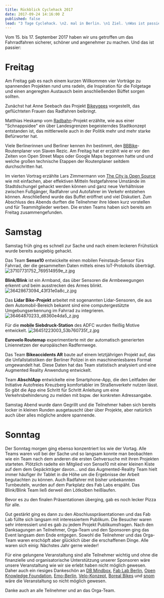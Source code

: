 ```yaml
---
title: Rückblick Cyclehack 2017
date: 2017-09-24 14:16:00 Z
published: false
lead: "3 Tage Cyclehack. \n2. mal in Berlin. \n1 Ziel. \nWas ist passiert?"
---
```


Vom 15. bis 17. September 2017 haben wir uns getroffen um das Fahrradfahren sicherer, schöner und angenehmer zu machen. Und das ist passier:

# Freitag
Am Freitag gab es nach einem kurzen Willkommen vier Vorträge zu spannenden Projekten rund ums radeln, die Inspiration für die Folgetage und einen angeregten Austausch beim anschließenden Büffet sorgen sollten.

Zunächst hat Anne Seebach das Projekt [Bikeygees](http://bikeygees.org/) vorgestellt, das geflüchteten Frauen das Radfahren beibringt.

Matthias Heskamp vom [Radbahn](http://radbahn.berlin/)-Projekt erzählte, wie aus einer "Schnappsidee" ein über Landesgrenzen begeisterndes Stadtkonzept entstanden ist, das mittlerweile auch in der Politik mehr und mehr starke Befürworter hat.

Viele Berlinerinnen und Berliner kennen ihn bestimmt, den [BBBike](http://bbbike.de/)-Routenplaner von Slaven Rezic. Am Freitag hat er erzählt wie er vor den Zeiten von Open Street Maps oder Google Maps begonnen hatte und und welche großen technische Etappen der Routenplaner seitdem durchschritten hat.

Im vierten Vortrag erzählte Lars Zimmermann von [The City is Open Source](http://thecityisopensource.bloglz.de/) wie mit einfachen, aber effektiven Mitteln festgefahrene Umstände im Stadtdschungel gehackt werden können und ganz neue Verhältnisse zwischen Fußgänger, Radfahrer und Autofahrer im Verkehr entstehen können.
Anschließend wurde das Buffet eröffnet und viel Diskutiert. 
Zum Abschluss des Abends durften die Teilnehmer ihre Ideen kurz vorstellen und für Teammitglieder werben. Die ersten Teams haben sich bereits am Freitag zusammengefunden.

# Samstag
Samstag früh ging es schnell zur Sache und nach einem leckeren Frühstück wurde bereits ausgiebig gehackt. 

Das Team **Sense10** entwickelte einen mobilen Feinstaub-Sensor fürs Fahrrad, der die gesammelten Daten mittels eines IoT-Protokolls überträgt.
![37107731752_769514959e_z.jpg](/uploads/37107731752_769514959e_z.jpg)

**Blink/Blink** ist ein Armband, das über Sensoren die Armbewegungen erkennt und beim ausstrecken des Armes blinkt.
![36428673094_43f31e0a8c_z.jpg](/uploads/36428673094_43f31e0a8c_z.jpg)

Das **Lidar Bike-Projekt** arbeitet mit sogenannten Lidar-Sensoren, die aus dem Automobil-Bereich bekannt sind eine computergestützte Umgebungserkennung im Fahrrad zu integrieren.
![36464870233_d8360e4da5_z.jpg](/uploads/36464870233_d8360e4da5_z.jpg)  

Für die **mobile Siebdruck-Station** des ADFC wurden fleißig Motive entwickelt. 
![36451223003_53b760735f_z.jpg](/uploads/36451223003_53b760735f_z.jpg)

**Eurovelo Routemap** experimentierte mit der automatisch generierten Liniennetzen der europäischen Radfernwege.

Das Team **Bikeaccidents AR** baute auf einem letztjährigen Projekt auf, das die Unfallstatistiken der Berliner Polizei in ein maschinenlesbares Format umgewandelt hat. Diese Daten hat das Team statistisch analysiert und eine Augmented Reality Anwendung entwickelt.
 
Team **AbschlApp** entwickelte eine Smartphone-App, die den Leitfaden der Initiative Autofreies Kreuzberg komfortabler im Straßenverkehr nutzen lässt. So gibt die App eine Schritt für Schritt Anleitung um eine Verkehrsbehinderung zu melden mit bspw. der konkreten Adressangabe. 

Samstag Abend wurde dann Gegrillt und die Teilnehmer haben sich bereits locker in kleinen Runden ausgetauscht über über Projekte, aber natürlich auch über alles mögliche andere spannende.  

# Sonntag
Der Sonntag morgen ging ebenso konzentriert los wie der Vortag. Alle Teams waren voll bei der Sache und so langsam konnte man beobachten wie ein Team nach dem anderen die ersten Gehversuche mit ihren Projekten starteten. Plötzlich radelte ein Mitglied von Sense10 mit einer kleinen Kiste auf dem dem Gepäckträger davon... und das Augmented-Reality Team hielt immer häufiger ihr Tablet in die Höhe um die Ergebnisse der Arbeit begutachten zu können. Auch Radfahrer mit bisher unbekannten Turnbeuteln, wurden auf dem Parkplatz des Fab Labs erspäht. Das Blink/Blink Team ließ derweil den Lötkolben heißlaufen.

Bevor es zu den finalen Präsentationen überging, gab es noch lecker Pizza für alle.

Gut gestärkt ging es dann zu den Abschlusspräsentationen und das Fab Lab füllte sich langsam mit interessiertem Publikum. Die Besucher waren sehr interessiert und es gab zu jedem Projekt Publikumsfragen. 
Nach den Danksagungen an Teilnehmer, Orga-Team und den Sponsoren ging das Event langsam dem Ende entgegen. Sowohl die Teilnehmer und das Orga-Team waren erschöpft aber glücklich über die erschaffenen Dinge. Alle waren sich einig: Nächstes Jahr gerne wieder!


Für eine gelungene Veranstaltung sind alle Teilnehmer wichtig und ohne die finanzielle und organisatorische Unterstützung unserer Sponsoren wäre unsere Veranstaltung wie wir sie erlebt haben nicht möglich gewesen. Daher auch ein riesiges Dankeschön an [DB Mindbox](https://dbmindbox.com/), [Fab Lab Berlin](https://fablab.berlin/), [Open Knowledge Foundation](https://okfn.de/), [Emo-Berlin](http://www.emo-berlin.de/), [Velo-Konzept](http://www.velokonzept.de/), [Boreal Bikes](https://borealbikes.com/) und [snom](https://www.snom.com/) wäre die Veranstaltung so nicht möglich gewesen.

Danke auch an alle Teilnehmer und an das Orga-Team.


